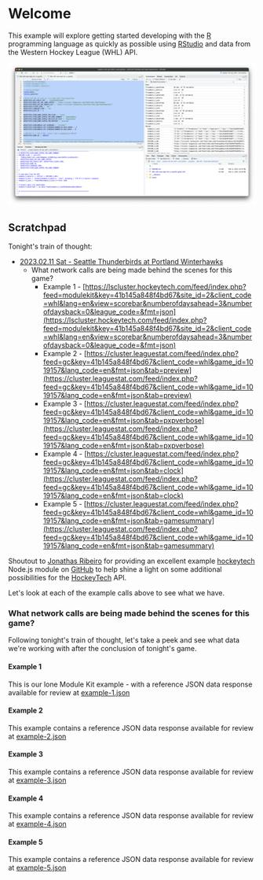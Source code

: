 # Welcome

This example will explore getting started developing with the [R](https://www.r-project.org) programming language as quickly as possible using [RStudio](https://posit.co/products/open-source/rstudio/) and data from the Western Hockey League (WHL) API.

![](./assets/welcome.png)

## Scratchpad

Tonight's train of thought:
- [2023.02.11 Sat - Seattle Thunderbirds at Portland Winterhawks](https://whl.ca/gamecentre/1019157)
  - What network calls are being made behind the scenes for this game?
    - Example 1 - [https://lscluster.hockeytech.com/feed/index.php?feed=modulekit&key=41b145a848f4bd67&site_id=2&client_code=whl&lang=en&view=scorebar&numberofdaysahead=3&numberofdaysback=0&league_code=&fmt=json](https://lscluster.hockeytech.com/feed/index.php?feed=modulekit&key=41b145a848f4bd67&site_id=2&client_code=whl&lang=en&view=scorebar&numberofdaysahead=3&numberofdaysback=0&league_code=&fmt=json)
    - Example 2 - [https://cluster.leaguestat.com/feed/index.php?feed=gc&key=41b145a848f4bd67&client_code=whl&game_id=1019157&lang_code=en&fmt=json&tab=preview](https://cluster.leaguestat.com/feed/index.php?feed=gc&key=41b145a848f4bd67&client_code=whl&game_id=1019157&lang_code=en&fmt=json&tab=preview)
    - Example 3 - [https://cluster.leaguestat.com/feed/index.php?feed=gc&key=41b145a848f4bd67&client_code=whl&game_id=1019157&lang_code=en&fmt=json&tab=pxpverbose](https://cluster.leaguestat.com/feed/index.php?feed=gc&key=41b145a848f4bd67&client_code=whl&game_id=1019157&lang_code=en&fmt=json&tab=pxpverbose)
    - Example 4 - [https://cluster.leaguestat.com/feed/index.php?feed=gc&key=41b145a848f4bd67&client_code=whl&game_id=1019157&lang_code=en&fmt=json&tab=clock](https://cluster.leaguestat.com/feed/index.php?feed=gc&key=41b145a848f4bd67&client_code=whl&game_id=1019157&lang_code=en&fmt=json&tab=clock)
    - Example 5 - [https://cluster.leaguestat.com/feed/index.php?feed=gc&key=41b145a848f4bd67&client_code=whl&game_id=1019157&lang_code=en&fmt=json&tab=gamesummary](https://cluster.leaguestat.com/feed/index.php?feed=gc&key=41b145a848f4bd67&client_code=whl&game_id=1019157&lang_code=en&fmt=json&tab=gamesummary)

Shoutout to [Jonathas Ribeiro](https://github.com/jonathas) for providing an excellent example [hockeytech](https://github.com/jonathas/hockeytech/blob/develop/index.js) Node.js module on [GitHub](https://github.com/jonathas/hockeytech/blob/develop/index.js) to help shine a light on some additional possibilities for the [HockeyTech](https://www.hockeytech.com) API.

Let's look at each of the example calls above to see what we have.

### What network calls are being made behind the scenes for this game?
Following tonight's train of thought, let's take a peek and see what data we're working with after the conclusion of tonight's game.

#### Example 1
This is our lone Module Kit example - with a reference JSON data response available for review at [example-1.json](./__reference/example-1.json)

#### Example 2
This example contains a reference JSON data response available for review at [example-2.json](./__reference/example-2.json)

#### Example 3
This example contains a reference JSON data response available for review at [example-3.json](./__reference/example-3.json)

#### Example 4
This example contains a reference JSON data response available for review at [example-4.json](./__reference/example-4.json)

#### Example 5
This example contains a reference JSON data response available for review at [example-5.json](./__reference/example-5.json)
